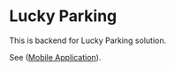 # Lucky Parking

This is backend for Lucky Parking solution.

See ([Mobile Application](https://github.com/LukyanovAnatoliy/LuckyParking)).

